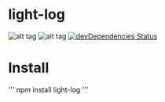 
# light-log

![alt tag](https://travis-ci.org/PolSendra/light-log.svg?branch=master)
![alt tag](https://david-dm.org/PolSendra/light-log.svg)
[![devDependencies Status](https://david-dm.org/PolSendra/loggerjs/dev-status.png)](https://david-dm.org/PolSendra/light-log?type=dev)

# Install
'''
npm install light-log
'''
